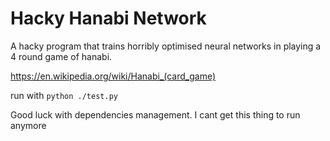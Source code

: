 # Hacky Hanabi Network
A hacky program that trains horribly optimised neural networks in playing a 4 round game of hanabi.

https://en.wikipedia.org/wiki/Hanabi_(card_game)

run with `python ./test.py`

Good luck with dependencies management. I cant get this thing to run anymore